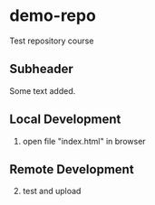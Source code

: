 # demo-repo

Test repository course

## Subheader

Some text added.

## Local Development

 1. open file "index.html" in browser

## Remote Development
 2. test and upload 
